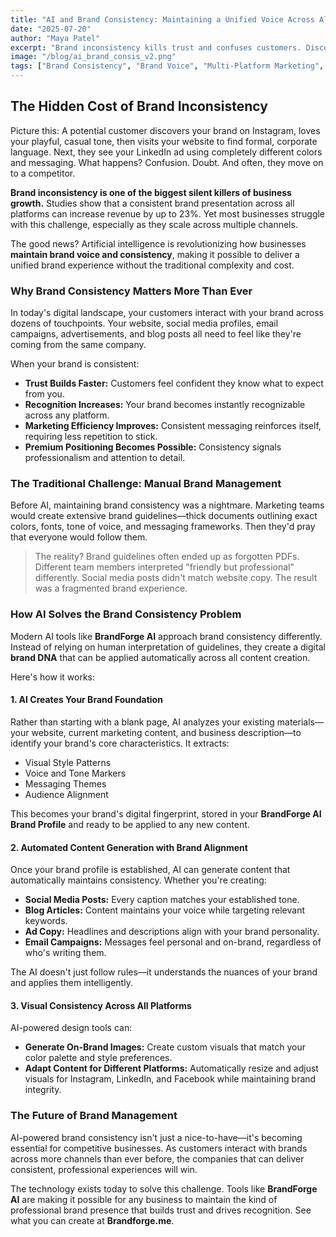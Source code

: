 ```yaml
---
title: "AI and Brand Consistency: Maintaining a Unified Voice Across All Platforms"
date: "2025-07-20"
author: "Maya Patel"
excerpt: "Brand inconsistency kills trust and confuses customers. Discover how AI tools are helping businesses maintain perfect brand alignment across websites, social media, ads, and content—without the manual headache."
image: "/blog/ai_brand_consis_v2.png"
tags: ["Brand Consistency", "Brand Voice", "Multi-Platform Marketing", "Brand Management", "AI Branding"]
---
```


## The Hidden Cost of Brand Inconsistency

Picture this: A potential customer discovers your brand on Instagram, loves your playful, casual tone, then visits your website to find formal, corporate language. Next, they see your LinkedIn ad using completely different colors and messaging. What happens? Confusion. Doubt. And often, they move on to a competitor.

**Brand inconsistency is one of the biggest silent killers of business growth.** Studies show that a consistent brand presentation across all platforms can increase revenue by up to 23%. Yet most businesses struggle with this challenge, especially as they scale across multiple channels.

The good news? Artificial intelligence is revolutionizing how businesses **maintain brand voice and consistency**, making it possible to deliver a unified brand experience without the traditional complexity and cost.

### Why Brand Consistency Matters More Than Ever

In today's digital landscape, your customers interact with your brand across dozens of touchpoints. Your website, social media profiles, email campaigns, advertisements, and blog posts all need to feel like they're coming from the same company.

When your brand is consistent:

-   **Trust Builds Faster:** Customers feel confident they know what to expect from you.
-   **Recognition Increases:** Your brand becomes instantly recognizable across any platform.
-   **Marketing Efficiency Improves:** Consistent messaging reinforces itself, requiring less repetition to stick.
-   **Premium Positioning Becomes Possible:** Consistency signals professionalism and attention to detail.

### The Traditional Challenge: Manual Brand Management

Before AI, maintaining brand consistency was a nightmare. Marketing teams would create extensive brand guidelines—thick documents outlining exact colors, fonts, tone of voice, and messaging frameworks. Then they'd pray that everyone would follow them.

> The reality? Brand guidelines often ended up as forgotten PDFs. Different team members interpreted "friendly but professional" differently. Social media posts didn't match website copy. The result was a fragmented brand experience.

### How AI Solves the Brand Consistency Problem

Modern AI tools like **BrandForge AI** approach brand consistency differently. Instead of relying on human interpretation of guidelines, they create a digital **brand DNA** that can be applied automatically across all content creation.

Here's how it works:

#### 1. AI Creates Your Brand Foundation

Rather than starting with a blank page, AI analyzes your existing materials—your website, current marketing content, and business description—to identify your brand's core characteristics. It extracts:

-   Visual Style Patterns
-   Voice and Tone Markers
-   Messaging Themes
-   Audience Alignment

This becomes your brand's digital fingerprint, stored in your **BrandForge AI Brand Profile** and ready to be applied to any new content.

#### 2. Automated Content Generation with Brand Alignment

Once your brand profile is established, AI can generate content that automatically maintains consistency. Whether you're creating:

-   **Social Media Posts:** Every caption matches your established tone.
-   **Blog Articles:** Content maintains your voice while targeting relevant keywords.
-   **Ad Copy:** Headlines and descriptions align with your brand personality.
-   **Email Campaigns:** Messages feel personal and on-brand, regardless of who's writing them.

The AI doesn't just follow rules—it understands the nuances of your brand and applies them intelligently.

#### 3. Visual Consistency Across All Platforms
AI-powered design tools can:

- **Generate On-Brand Images:** Create custom visuals that match your color palette and style preferences.
- **Adapt Content for Different Platforms:** Automatically resize and adjust visuals for Instagram, LinkedIn, and Facebook while maintaining brand integrity.

### The Future of Brand Management

AI-powered brand consistency isn't just a nice-to-have—it's becoming essential for competitive businesses. As customers interact with brands across more channels than ever before, the companies that can deliver consistent, professional experiences will win.

The technology exists today to solve this challenge. Tools like **BrandForge AI** are making it possible for any business to maintain the kind of professional brand presence that builds trust and drives recognition. See what you can create at **Brandforge.me**.
